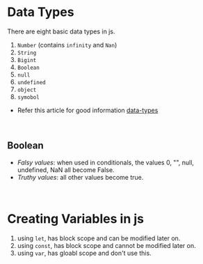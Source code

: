 # Data Types

There are eight basic data types in js.

1. `Number` (contains `infinity` and `Nan`)
2. `String`
3. `Bigint`
4. `Boolean`
5. `null`
6. `undefined`
7. `object`
8. `symobol`

- Refer this article for good information [data-types](https://javascript.info/types)

<br>

## Boolean

- *Falsy values*: when used in conditionals, the values 0, "", null, undefined, NaN all become False.
- *Truthy values*: all other values become true.

<br>

# Creating Variables in js

1. using `let`, has block scope and can be modified later on.
2. using `const`, has block scope and cannot be modified later on.
3. using `var`, has gloabl scope and don't use this.

